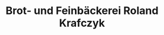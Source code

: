 ---
title: "Brot- und Feinbäckerei Roland Krafczyk"
url: /ottendorf-okrilla/brot-und-feinbaeckerei-roland-krafczyk/
shop: Bäckerei
---